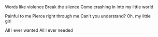 Words like violence
Break the silence
Come crashing in
Into my little world

Painful to me
Pierce right through me
Can't you understand?
Oh, my little girl

All I ever wanted
All I ever needed